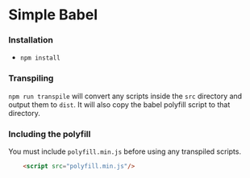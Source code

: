 # Simple Babel

### Installation
- `npm install`

### Transpiling
`npm run transpile` will convert any scripts inside the `src` directory and output them to `dist`. It will also copy the babel polyfill script to that directory.

### Including the polyfill 
You must include `polyfill.min.js` before using any transpiled scripts.
```html
    <script src="polyfill.min.js"/>
```
